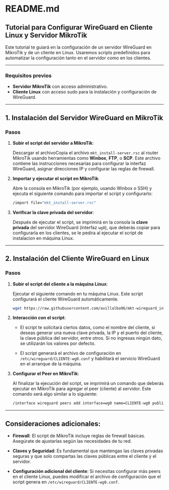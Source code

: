 # README.md

## Tutorial para Configurar WireGuard en Cliente Linux y Servidor MikroTik

Este tutorial te guiará en la configuración de un servidor WireGuard en MikroTik y de un cliente en Linux. Usaremos scripts predefinidos para automatizar la configuración tanto en el servidor como en los clientes.

---

### **Requisitos previos**

- **Servidor MikroTik** con acceso administrativo.
- **Cliente Linux** con acceso sudo para la instalación y configuración de WireGuard.

---

## 1. **Instalación del Servidor WireGuard en MikroTik**

### Pasos

1. **Subir el script del servidor a MikroTik**:

   Descargar el archivoCopia el archivo `mkt_install-server.rsc` al router MikroTik usando herramientas como **Winbox**, **FTP**, o **SCP**. Este archivo contiene las instrucciones necesarias para configurar la interfaz WireGuard, asignar direcciones IP y configurar las reglas de firewall.

2. **Importar y ejecutar el script en MikroTik**:

   Abre la consola en MikroTik (por ejemplo, usando Winbox o SSH) y ejecuta el siguiente comando para importar el script y configurarlo:

   ```bash
   /import file="mkt_install-server.rsc"
   ```

3. **Verificar la clave privada del servidor**:

   Después de ejecutar el script, se imprimirá en la consola la **clave privada** del servidor WireGuard (interfaz `wg0`), que deberás copiar para configurarla en los clientes, se le pedira al ejecutar el script de instalacion en máquina Linux.

---

## 2. **Instalación del Cliente WireGuard en Linux**

### Pasos

1. **Subir el script del cliente a la máquina Linux**:

   Ejecutar el siguiente comando en tu máquina Linux. Este script configurará el cliente WireGuard automáticamente.

   ```bash
   wget https://raw.githubusercontent.com/avillalba96/mkt-wireguard_init/refs/heads/main/linux_install-client.sh -O /tmp/linux_install-client.sh && chmod +x /tmp/linux_install-client.sh && /tmp/linux_install-client.sh
   ```

2. **Interacción con el script**:

   - El script te solicitará ciertos datos, como el nombre del cliente, si deseas generar una nueva clave privada, la IP y el puerto del cliente, la clave pública del servidor, entre otros. Si no ingresas ningún dato, se utilizarán los valores por defecto.

   - El script generará el archivo de configuración en `/etc/wireguard/CLIENTE-wg0.conf` y habilitará el servicio WireGuard en el arranque de la máquina.

3. **Configurar el Peer en MikroTik**:

   Al finalizar la ejecución del script, se imprimirá un comando que deberás ejecutar en MikroTik para agregar el peer (cliente) al servidor. Este comando será algo similar a lo siguiente:

   ```bash
   /interface wireguard peers add interface=wg0 name=CLIENTE-wg0 public-key=<CLIENTE_PUBLIC_KEY> allowed-address=<CLIENTE_IP>/32 persistent-keepalive=25
   ```

---

## **Consideraciones adicionales:**

- **Firewall**: El script de MikroTik incluye reglas de firewall básicas. Asegúrate de ajustarlas según las necesidades de tu red.
  
- **Claves y Seguridad**: Es fundamental que mantengas las claves privadas seguras y que solo compartas las claves públicas entre el cliente y el servidor.

- **Configuración adicional del cliente**: Si necesitas configurar más peers en el cliente Linux, puedes modificar el archivo de configuración que el script genera en `/etc/wireguard/CLIENTE-wg0.conf`.

